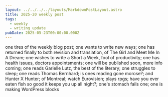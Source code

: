 ```yaml
---
layout: ../../../../layouts/MarkdownPostLayout.astro
title: 2025-20 weekly post
tags:
  - weekly
  - writing_update
pubDate: 2025-05-23T00:00:00.000Z
---
```


one tires of the weekly blog post; one wants to write new ways; one has returned finally to both revision and translation, of The Girl and Meet Me In A Dream; one wishes to write a Short a Week, fool of productivity; one has health issues, doctors appointsments; one will be published soon, more info coming; one reads Garielle Lutz, the best of the literary; one struggles to sleep; one reads Thomas Bernhard; is ones reading gone morose?; and Hunter X Hunter; of Montreal; watch Eurovision; plays rpgs; have you ever eaten fish so good it keeps you up all night?; one's stomach fails one; one is making WordPress blocks
